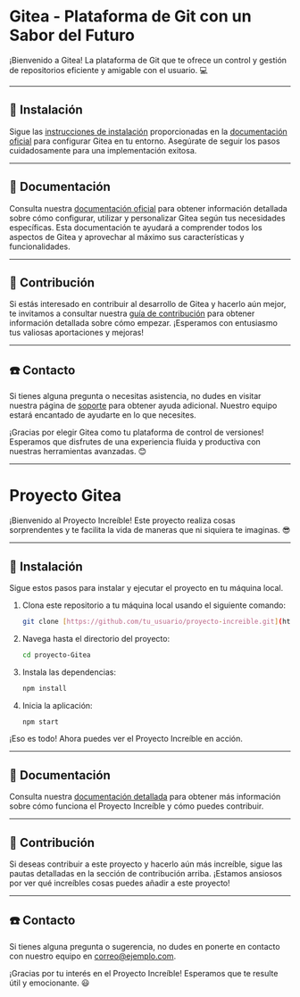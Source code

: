 # Gitea - Plataforma de Git con un Sabor del Futuro

¡Bienvenido a Gitea! La plataforma de Git que te ofrece un control y gestión de repositorios eficiente y amigable con el usuario. 💻

---

## 🚀 Instalación

Sigue las [instrucciones de instalación](https://docs.gitea.io/es-es/install-from-binary/) proporcionadas en la [documentación oficial](https://docs.gitea.io/es-es/) para configurar Gitea en tu entorno. Asegúrate de seguir los pasos cuidadosamente para una implementación exitosa.

---

## 📖 Documentación

Consulta nuestra [documentación oficial](https://docs.gitea.io/es-es/) para obtener información detallada sobre cómo configurar, utilizar y personalizar Gitea según tus necesidades específicas. Esta documentación te ayudará a comprender todos los aspectos de Gitea y aprovechar al máximo sus características y funcionalidades.

---

## 🤝 Contribución

Si estás interesado en contribuir al desarrollo de Gitea y hacerlo aún mejor, te invitamos a consultar nuestra [guía de contribución](https://docs.gitea.io/es-es/contributing/) para obtener información detallada sobre cómo empezar. ¡Esperamos con entusiasmo tus valiosas aportaciones y mejoras!

---

## ☎️ Contacto

Si tienes alguna pregunta o necesitas asistencia, no dudes en visitar nuestra página de [soporte](https://docs.gitea.io/es-es/contact-us/) para obtener ayuda adicional. Nuestro equipo estará encantado de ayudarte en lo que necesites.

¡Gracias por elegir Gitea como tu plataforma de control de versiones! Esperamos que disfrutes de una experiencia fluida y productiva con nuestras herramientas avanzadas. 😊

---

# Proyecto Gitea

¡Bienvenido al Proyecto Increíble! Este proyecto realiza cosas sorprendentes y te facilita la vida de maneras que ni siquiera te imaginas. 😎

---

## 🚀 Instalación

Sigue estos pasos para instalar y ejecutar el proyecto en tu máquina local.

1. Clona este repositorio a tu máquina local usando el siguiente comando:

    ```bash
    git clone [https://github.com/tu_usuario/proyecto-increible.git](https://github.com/mmanuele2etravelsolutions/Gitea-e2e-mmanuel-full)
    ```

2. Navega hasta el directorio del proyecto:

    ```bash
    cd proyecto-Gitea
    ```

3. Instala las dependencias:

    ```bash
    npm install
    ```

4. Inicia la aplicación:

    ```bash
    npm start
    ```

¡Eso es todo! Ahora puedes ver el Proyecto Increíble en acción.

---

## 📖 Documentación

Consulta nuestra [documentación detallada](./docs) para obtener más información sobre cómo funciona el Proyecto Increíble y cómo puedes contribuir.

---

## 🤝 Contribución

Si deseas contribuir a este proyecto y hacerlo aún más increíble, sigue las pautas detalladas en la sección de contribución arriba. ¡Estamos ansiosos por ver qué increíbles cosas puedes añadir a este proyecto!

---

## ☎️ Contacto

Si tienes alguna pregunta o sugerencia, no dudes en ponerte en contacto con nuestro equipo en [correo@ejemplo.com](mailto:correo@ejemplo.com).

¡Gracias por tu interés en el Proyecto Increíble! Esperamos que te resulte útil y emocionante. 😃

